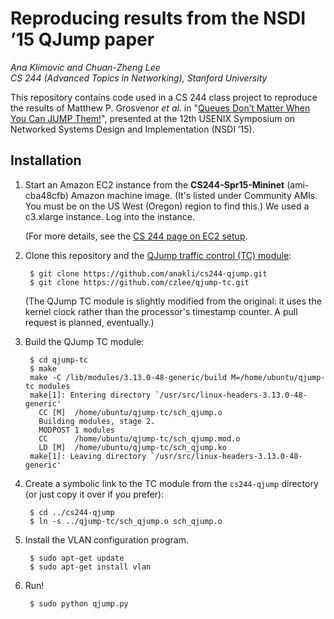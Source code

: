 Reproducing results from the NSDI ’15 QJump paper
================================================
*Ana Klimovic and Chuan-Zheng Lee*<br/>
*CS 244 (Advanced Topics in Networking), Stanford University*

This repository contains code used in a CS 244 class project to reproduce the
results of Matthew P. Grosvenor *et al.* in "[Queues Don’t Matter When You Can
JUMP Them!](https://www.usenix.org/conference/nsdi15/technical-sessions/presentation/grosvenor)", presented at the 12th USENIX Symposium on
Networked Systems Design and Implementation (NSDI ’15).

Installation
------------
1. Start an Amazon EC2 instance from the **CS244-Spr15-Mininet** (ami-cba48cfb)
   Amazon machine image. (It's listed under Community AMIs. You must be on the
   US West (Oregon) region to find this.) We used a c3.xlarge instance. Log into
   the instance.

   (For more details, see the [CS 244 page on EC2 setup](http://web.stanford.edu/class/cs244/ec2setup.html).

2. Clone this repository and the [QJump traffic control (TC) module](https://github.com/czlee/qjump-tc):

        $ git clone https://github.com/anakli/cs244-qjump.git
        $ git clone https://github.com/czlee/qjump-tc.git

   (The QJump TC module is slightly modified from the original: it uses the
   kernel clock rather than the processor's timestamp counter. A pull request is
   planned, eventually.)

3. Build the QJump TC module:

        $ cd qjump-tc
        $ make
        make -C /lib/modules/3.13.0-48-generic/build M=/home/ubuntu/qjump-tc modules
        make[1]: Entering directory `/usr/src/linux-headers-3.13.0-48-generic'
          CC [M]  /home/ubuntu/qjump-tc/sch_qjump.o
          Building modules, stage 2.
          MODPOST 1 modules
          CC      /home/ubuntu/qjump-tc/sch_qjump.mod.o
          LD [M]  /home/ubuntu/qjump-tc/sch_qjump.ko
        make[1]: Leaving directory `/usr/src/linux-headers-3.13.0-48-generic'

4. Create a symbolic link to the TC module from the `cs244-qjump` directory (or
   just copy it over if you prefer):

        $ cd ../cs244-qjump
        $ ln -s ../qjump-tc/sch_qjump.o sch_qjump.o

5. Install the VLAN configuration program.

        $ sudo apt-get update
        $ sudo apt-get install vlan

6. Run!

        $ sudo python qjump.py

